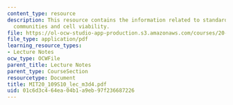```yaml
---
content_type: resource
description: This resource contains the information related to standards in scientific
  communities and cell viability.
file: https://ol-ocw-studio-app-production.s3.amazonaws.com/courses/20-109-laboratory-fundamentals-in-biological-engineering-spring-2010/01c6d3c464ea04b1a9eb97f236687226_MIT20_109S10_lec_m3d4.pdf
file_type: application/pdf
learning_resource_types:
- Lecture Notes
ocw_type: OCWFile
parent_title: Lecture Notes
parent_type: CourseSection
resourcetype: Document
title: MIT20_109S10_lec_m3d4.pdf
uid: 01c6d3c4-64ea-04b1-a9eb-97f236687226
---
```

